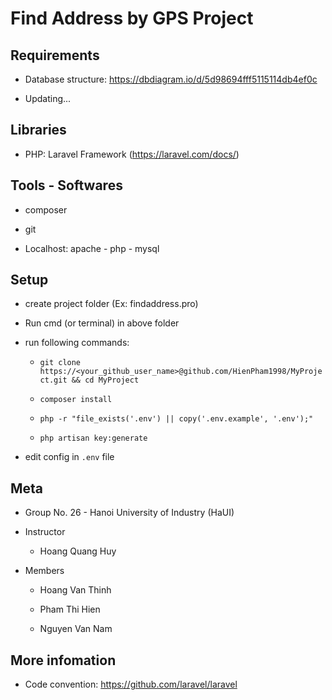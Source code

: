 # Find Address by GPS Project

## Requirements

- Database structure: https://dbdiagram.io/d/5d98694fff5115114db4ef0c

- Updating...

## Libraries

- PHP: Laravel Framework (https://laravel.com/docs/)

## Tools - Softwares

- composer

- git

- Localhost: apache - php - mysql

## Setup

- create project folder (Ex: findaddress.pro)

- Run cmd (or terminal) in above folder

- run following commands:

    + `git clone https://<your_github_user_name>@github.com/HienPham1998/MyProject.git && cd MyProject`

    + `composer install`

    + `php -r "file_exists('.env') || copy('.env.example', '.env');"`

    + `php artisan key:generate`

- edit config in `.env` file

## Meta

- Group No. 26 - Hanoi University of Industry (HaUI)

- Instructor

    + Hoang Quang Huy

- Members

    + Hoang Van Thinh

    + Pham Thi Hien

    + Nguyen Van Nam

## More infomation

- Code convention: https://github.com/laravel/laravel